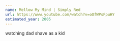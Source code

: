 ```yaml
---
name: Mellow My Mind | Simply Red
url: https://www.youtube.com/watch?v=oOfWPsFpuHY
estimated_year: 2005
---
```


watching dad shave as a kid
